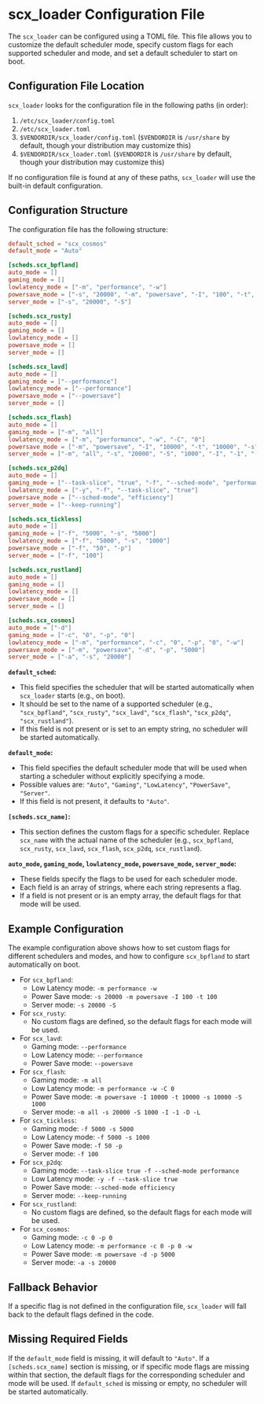 # scx_loader Configuration File

The `scx_loader` can be configured using a TOML file. This file allows you to customize the default scheduler mode, specify custom flags for each supported scheduler and mode, and set a default scheduler to start on boot.

## Configuration File Location

`scx_loader` looks for the configuration file in the following paths (in order):

1. `/etc/scx_loader/config.toml`
2. `/etc/scx_loader.toml`
3. `$VENDORDIR/scx_loader/config.toml` (`$VENDORDIR` is `/usr/share` by default, though your distribution may customize this)
4. `$VENDORDIR/scx_loader.toml` (`$VENDORDIR` is `/usr/share` by default, though your distribution may customize this)

If no configuration file is found at any of these paths, `scx_loader` will use the built-in default configuration.

## Configuration Structure

The configuration file has the following structure:

```toml
default_sched = "scx_cosmos"
default_mode = "Auto"

[scheds.scx_bpfland]
auto_mode = []
gaming_mode = []
lowlatency_mode = ["-m", "performance", "-w"]
powersave_mode = ["-s", "20000", "-m", "powersave", "-I", "100", "-t", "100"]
server_mode = ["-s", "20000", "-S"]

[scheds.scx_rusty]
auto_mode = []
gaming_mode = []
lowlatency_mode = []
powersave_mode = []
server_mode = []

[scheds.scx_lavd]
auto_mode = []
gaming_mode = ["--performance"]
lowlatency_mode = ["--performance"]
powersave_mode = ["--powersave"]
server_mode = []

[scheds.scx_flash]
auto_mode = []
gaming_mode = ["-m", "all"]
lowlatency_mode = ["-m", "performance", "-w", "-C", "0"]
powersave_mode = ["-m", "powersave", "-I", "10000", "-t", "10000", "-s", "10000", "-S", "1000"]
server_mode = ["-m", "all", "-s", "20000", "-S", "1000", "-I", "-1", "-D", "-L"]

[scheds.scx_p2dq]
auto_mode = []
gaming_mode = ["--task-slice", "true", "-f", "--sched-mode", "performance"]
lowlatency_mode = ["-y", "-f", "--task-slice", "true"]
powersave_mode = ["--sched-mode", "efficiency"]
server_mode = ["--keep-running"]

[scheds.scx_tickless]
auto_mode = []
gaming_mode = ["-f", "5000", "-s", "5000"]
lowlatency_mode = ["-f", "5000", "-s", "1000"]
powersave_mode = ["-f", "50", "-p"]
server_mode = ["-f", "100"]

[scheds.scx_rustland]
auto_mode = []
gaming_mode = []
lowlatency_mode = []
powersave_mode = []
server_mode = []

[scheds.scx_cosmos]
auto_mode = ["-d"]
gaming_mode = ["-c", "0", "-p", "0"]
lowlatency_mode = ["-m", "performance", "-c", "0", "-p", "0", "-w"]
powersave_mode = ["-m", "powersave", "-d", "-p", "5000"]
server_mode = ["-a", "-s", "20000"]
```

**`default_sched`:**

* This field specifies the scheduler that will be started automatically when `scx_loader` starts (e.g., on boot).
* It should be set to the name of a supported scheduler (e.g., `"scx_bpfland"`, `"scx_rusty"`, `"scx_lavd"`, `"scx_flash"`, `"scx_p2dq"`, `"scx_rustland"`).
* If this field is not present or is set to an empty string, no scheduler will be started automatically.

**`default_mode`:**

* This field specifies the default scheduler mode that will be used when starting a scheduler without explicitly specifying a mode.
* Possible values are: `"Auto"`, `"Gaming"`, `"LowLatency"`, `"PowerSave"`, `"Server"`.
* If this field is not present, it defaults to `"Auto"`.

**`[scheds.scx_name]`:**

* This section defines the custom flags for a specific scheduler. Replace `scx_name` with the actual name of the scheduler (e.g., `scx_bpfland`, `scx_rusty`, `scx_lavd`, `scx_flash`, `scx_p2dq`, `scx_rustland`).

**`auto_mode`, `gaming_mode`, `lowlatency_mode`, `powersave_mode`, `server_mode`:**

* These fields specify the flags to be used for each scheduler mode.
* Each field is an array of strings, where each string represents a flag.
* If a field is not present or is an empty array, the default flags for that mode will be used.

## Example Configuration

The example configuration above shows how to set custom flags for different schedulers and modes, and how to configure `scx_bpfland` to start automatically on boot.

* For `scx_bpfland`:
    * Low Latency mode: `-m performance -w`
    * Power Save mode: `-s 20000 -m powersave -I 100 -t 100`
    * Server mode: `-s 20000 -S`
* For `scx_rusty`:
    * No custom flags are defined, so the default flags for each mode will be used.
* For `scx_lavd`:
    * Gaming mode: `--performance`
    * Low Latency mode: `--performance`
    * Power Save mode: `--powersave`
* For `scx_flash`:
    * Gaming mode: `-m all`
    * Low Latency mode: `-m performance -w -C 0`
    * Power Save mode: `-m powersave -I 10000 -t 10000 -s 10000 -S 1000`
    * Server mode: `-m all -s 20000 -S 1000 -I -1 -D -L`
* For `scx_tickless`:
    * Gaming mode: `-f 5000 -s 5000`
    * Low Latency mode: `-f 5000 -s 1000`
    * Power Save mode: `-f 50 -p`
    * Server mode: `-f 100`
* For `scx_p2dq`:
    * Gaming mode: `--task-slice true -f --sched-mode performance`
    * Low Latency mode: `-y -f --task-slice true`
    * Power Save mode: `--sched-mode efficiency`
    * Server mode: `--keep-running`
* For `scx_rustland`:
    * No custom flags are defined, so the default flags for each mode will be used.
* For `scx_cosmos`:
    * Gaming mode: `-c 0 -p 0`
    * Low Latency mode: `-m performance -c 0 -p 0 -w`
    * Power Save mode: `-m powersave -d -p 5000`
    * Server mode: `-a -s 20000`

## Fallback Behavior

If a specific flag is not defined in the configuration file, `scx_loader` will fall back to the default flags defined in the code.

## Missing Required Fields

If the `default_mode` field is missing, it will default to `"Auto"`. If a `[scheds.scx_name]` section is missing, or if specific mode flags are missing within that section, the default flags for the corresponding scheduler and mode will be used. If `default_sched` is missing or empty, no scheduler will be started automatically.
